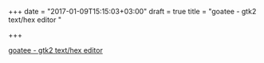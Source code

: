 +++
date = "2017-01-09T15:15:03+03:00"
draft = true
title = "goatee - gtk2 text/hex editor "

+++

<p><a href="https://t.co/S3C7woBCLv">goatee - gtk2 text/hex editor </a></p>
